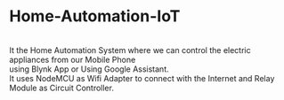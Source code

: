 # Home-Automation-IoT
<br />It the Home Automation System where we can control the electric appliances from our Mobile Phone 
<br />using Blynk App or Using Google Assistant.
<br />It uses NodeMCU as Wifi Adapter to connect with the Internet and Relay Module as Circuit Controller.
